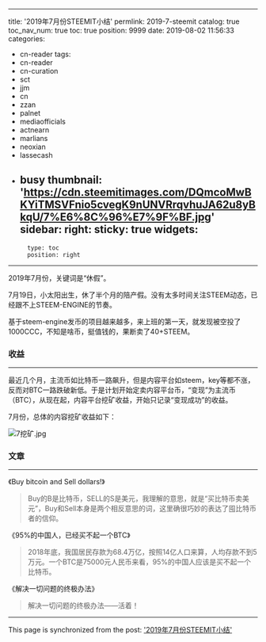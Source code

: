
---
title: '2019年7月份STEEMIT小结'
permlink: 2019-7-steemit
catalog: true
toc_nav_num: true
toc: true
position: 9999
date: 2019-08-02 11:56:33
categories:
- cn-reader
tags:
- cn-reader
- cn-curation
- sct
- jjm
- cn
- zzan
- palnet
- mediaofficials
- actnearn
- marlians
- neoxian
- lassecash
- busy
thumbnail: 'https://cdn.steemitimages.com/DQmcoMwBKYiTMSVFnio5cvegK9nUNVRrqvhuJA62u8yBkqU/7%E6%8C%96%E7%9F%BF.jpg'
sidebar:
    right:
        sticky: true
widgets:
    -
        type: toc
        position: right
---


2019年7月份，关键词是“休假”。

7月19日，小太阳出生，休了半个月的陪产假。没有太多时间关注STEEM动态，已经跟不上STEEM-ENGINE的节奏。

基于steem-engine发币的项目越来越多，来上班的第一天，就发现被空投了1000CCC，不知是啥币，挺值钱的，果断卖了40+STEEM。

### 收益

---

最近几个月，主流币如比特币一路飙升，但是内容平台如steem，key等都不涨，反而对BTC一路跌破新低。于是计划开始定卖内容平台币，“变现”为主流币（BTC），从现在起，内容平台挖矿收益，开始只记录“变现成功”的收益。

7月份，总体的内容挖矿收益如下：

![7挖矿.jpg](https://cdn.steemitimages.com/DQmcoMwBKYiTMSVFnio5cvegK9nUNVRrqvhuJA62u8yBkqU/7%E6%8C%96%E7%9F%BF.jpg)

### 文章

----

《Buy bitcoin and Sell dollars!》
>Buy的B是比特币，SELL的S是美元，我理解的意思，就是“买比特币卖美元”，Buy和Sell本身是两个相反意思的词，这里确很巧妙的表达了囤比特币者的信仰。

《95%的中国人，已经买不起一个BTC》
>2018年底，我国居民存款为68.4万亿，按照14亿人口来算，人均存款不到5万元。一个BTC是75000元人民币来看，95%的中国人应该是买不起一个比特币。

《解决一切问题的终极办法》
>解决一切问题的终极办法——活着！

- - -

This page is synchronized from the post: ['2019年7月份STEEMIT小结'](https://steemit.com/@yellowbird/2019-7-steemit)
